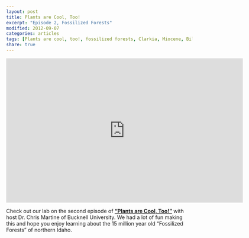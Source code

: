 ```yaml
---
layout: post
title: Plants are Cool, Too!
excerpt: "Episode 2, Fossilized Forests"
modified: 2012-09-07
categories: articles
tags: [Plants are cool, too!, fossilized forests, Clarkia, Miocene, Bill Rember]
share: true
---
```

<iframe width="640" height="390" src="https://www.youtube.com/embed/YfRXDbtkEi0" frameborder="0" allowfullscreen></iframe>

Check out our lab on the second episode of [**“Plants are Cool, Too!”**](https://www.youtube.com/channel/UC2jD-ZIIgTfrk7DxzRQji_w) with host Dr. Chris Martine of Bucknell University. We had a lot of fun making this and hope you enjoy learning about the 15 million year old “Fossilized Forests” of northern Idaho.
